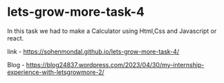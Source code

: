 # lets-grow-more-task-4

In this task we had to make a Calculator using Html,Css and Javascript or react.

link - https://sohenmondal.github.io/lets-grow-more-task-4/

Blog - https://blog24837.wordpress.com/2023/04/30/my-internship-experience-with-letsgrowmore-2/
